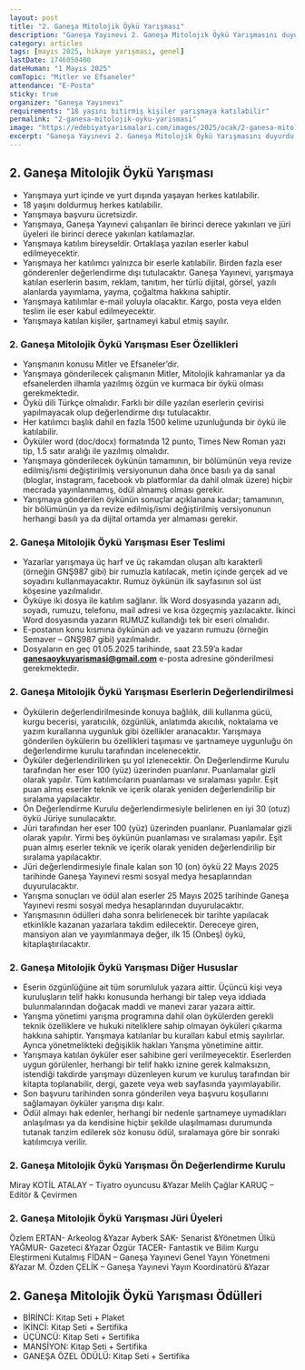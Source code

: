 ```yaml
---
layout: post
title: "2. Ganeşa Mitolojik Öykü Yarışması"
description: "Ganeşa Yayınevi 2. Ganeşa Mitolojik Öykü Yarışmasını duyurdu."
category: articles
tags: [mayıs 2025, hikaye yarışması, genel]
lastDate: 1746050400
dateHuman: "1 Mayıs 2025"
comTopic: "Mitler ve Efsaneler"
attendance: "E-Posta"
sticky: true
organizer: "Ganeşa Yayınevi"
requirements: "18 yaşını bitirmiş kişiler yarışmaya katılabilir"
permalink: "2-ganesa-mitolojik-oyku-yarismasi"
image: "https://edebiyatyarismalari.com/images/2025/ocak/2-ganesa-mitolojik-oyku-yarismasi.jpg"
excerpt: "Ganeşa Yayınevi 2. Ganeşa Mitolojik Öykü Yarışmasını duyurdu."
---
```


## 2. Ganeşa Mitolojik Öykü Yarışması

- Yarışmaya yurt içinde ve yurt dışında yaşayan herkes katılabilir.
- 18 yaşını doldurmuş herkes katılabilir.
- Yarışmaya başvuru ücretsizdir.
- Yarışmaya, Ganeşa Yayınevi çalışanları ile birinci derece yakınları ve jüri üyeleri ile birinci derece yakınları katılamazlar.
- Yarışmaya katılım bireyseldir. Ortaklaşa yazılan eserler kabul edilmeyecektir.
- Yarışmaya her katılımcı yalnızca bir eserle katılabilir. Birden fazla eser gönderenler değerlendirme dışı tutulacaktır. Ganeşa Yayınevi, yarışmaya katılan eserlerin basım, reklam, tanıtım, her türlü dijital, görsel, yazılı alanlarda yayımlama, yayma, çoğaltma hakkına sahiptir.
- Yarışmaya katılımlar e-mail yoluyla olacaktır. Kargo, posta veya elden teslim ile eser kabul edilmeyecektir.
- Yarışmaya katılan kişiler, şartnameyi kabul etmiş sayılır.

### 2. Ganeşa Mitolojik Öykü Yarışması Eser Özellikleri

- Yarışmanın konusu Mitler ve Efsaneler’dir.
- Yarışmaya gönderilecek çalışmanın Mitler, Mitolojik kahramanlar ya da efsanelerden ilhamla yazılmış özgün ve kurmaca bir öykü olması gerekmektedir.
- Öykü dili Türkçe olmalıdır. Farklı bir dille yazılan eserlerin çevirisi yapılmayacak olup değerlendirme dışı tutulacaktır.
- Her katılımcı başlık dahil en fazla 1500 kelime uzunluğunda bir öykü ile katılabilir.
- Öyküler word (doc/docx) formatında 12 punto, Times New Roman yazı tip, 1.5 satır aralığı ile yazılmış olmalıdır.
- Yarışmaya gönderilecek öykünün tamamının, bir bölümünün veya revize edilmiş/ismi değiştirilmiş versiyonunun daha önce basılı ya da sanal (bloglar, instagram, facebook vb platformlar da dahil olmak üzere) hiçbir mecrada yayınlanmamış, ödül almamış olması gerekir.
- Yarışmaya gönderilen öykünün sonuçlar açıklanana kadar; tamamının, bir bölümünün ya da revize edilmiş/ismi değiştirilmiş versiyonunun herhangi basılı ya da dijital ortamda yer almaması gerekir.

### 2. Ganeşa Mitolojik Öykü Yarışması Eser Teslimi

- Yazarlar yarışmaya üç harf ve üç rakamdan oluşan altı karakterli (örneğin GNŞ987 gibi) bir rumuzla katılacak, metin içinde gerçek ad ve soyadını kullanmayacaktır. Rumuz öykünün ilk sayfasının sol üst köşesine yazılmalıdır.
- Öyküye iki dosya ile katılım sağlanır. İlk Word dosyasında yazarın adı, soyadı, rumuzu, telefonu, mail adresi ve kısa özgeçmiş yazılacaktır. İkinci Word dosyasında yazarın RUMUZ kullandığı tek bir eseri olmalıdır.
- E-postanın konu kısmına öykünün adı ve yazarın rumuzu (örneğin Semaver – GNŞ987 gibi) yazılmalıdır.
- Dosyaların en geç 01.05.2025 tarihinde, saat 23.59’a kadar **ganesaoykuyarismasi@gmail.com** e-posta adresine gönderilmesi gerekmektedir.

### 2. Ganeşa Mitolojik Öykü Yarışması Eserlerin Değerlendirilmesi

- Öykülerin değerlendirilmesinde konuya bağlılık, dili kullanma gücü, kurgu becerisi, yaratıcılık, özgünlük, anlatımda akıcılık, noktalama ve yazım kurallarına uygunluk gibi özellikler aranacaktır. Yarışmaya gönderilen öykülerin bu özellikleri taşıması ve şartnameye uygunluğu ön değerlendirme kurulu tarafından incelenecektir.
- Öyküler değerlendirilirken şu yol izlenecektir. Ön Değerlendirme Kurulu tarafından her eser 100 (yüz) üzerinden puanlanır. Puanlamalar gizli olarak yapılır. Tüm katılımcıların puanlaması ve sıralaması yapılır. Eşit puan almış eserler teknik ve içerik olarak yeniden değerlendirilip bir sıralama yapılacaktır.
- Ön Değerlendirme Kurulu değerlendirmesiyle belirlenen en iyi 30 (otuz) öykü Jüriye sunulacaktır.
- Jüri tarafından her eser 100 (yüz) üzerinden puanlanır. Puanlamalar gizli olarak yapılır. Yirmi beş öykünün puanlaması ve sıralaması yapılır. Eşit puan almış eserler teknik ve içerik olarak yeniden değerlendirilip bir sıralama yapılacaktır.
- Jüri değerlendirmesiyle finale kalan son 10 (on) öykü 22 Mayıs 2025 tarihinde Ganeşa Yayınevi resmi sosyal medya hesaplarından duyurulacaktır.
- Yarışma sonuçları ve ödül alan eserler 25 Mayıs 2025 tarihinde Ganeşa Yayınevi resmi sosyal medya hesaplarından duyurulacaktır.
- Yarışmasının ödülleri daha sonra belirlenecek bir tarihte yapılacak etkinlikle kazanan yazarlara takdim edilecektir.
Dereceye giren, mansiyon alan ve yayımlanmaya değer, ilk 15 (Onbeş) öykü, kitaplaştırılacaktır.

### 2. Ganeşa Mitolojik Öykü Yarışması Diğer Hususlar

- Eserin özgünlüğüne ait tüm sorumluluk yazara aittir. Üçüncü kişi veya kuruluşların telif hakkı konusunda herhangi bir talep veya iddiada bulunmalarından doğacak maddi ve manevi zarar yazara aittir.
- Yarışma yönetimi yarışma programına dahil olan öykülerden gerekli teknik özelliklere ve hukuki niteliklere sahip olmayan öyküleri çıkarma hakkına sahiptir. Yarışmaya katılanlar bu kuralları kabul etmiş sayılırlar. Ayrıca yönetmelikteki değişiklik hakları Yarışma yönetimine aittir.
- Yarışmaya katılan öyküler eser sahibine geri verilmeyecektir. Eserlerden uygun görülenler, herhangi bir telif hakkı iznine gerek kalmaksızın, istendiği takdirde yarışmayı düzenleyen kurum ve kuruluş tarafından bir kitapta toplanabilir, dergi, gazete veya web sayfasında yayımlayabilir.
- Son başvuru tarihinden sonra gönderilen veya başvuru koşullarını sağlamayan öyküler yarışma dışı kalır.
- Ödül almayı hak edenler, herhangi bir nedenle şartnameye uymadıkları anlaşılması ya da kendisine hiçbir şekilde ulaşılmaması durumunda tutanak tanzim edilerek söz konusu ödül, sıralamaya göre bir sonraki katılımcıya verilir.

### 2. Ganeşa Mitolojik Öykü Yarışması Ön Değerlendirme Kurulu

Miray KOTİL ATALAY – Tiyatro oyuncusu &Yazar
Melih Çağlar KARUÇ – Editör & Çevirmen

### 2. Ganeşa Mitolojik Öykü Yarışması Jüri Üyeleri

Özlem ERTAN- Arkeolog &Yazar
Ayberk SAK- Senarist &Yönetmen
Ülkü YAĞMUR- Gazeteci &Yazar
Özgür TACER- Fantastik ve Bilim Kurgu Eleştirmeni
Kutalmış FİDAN – Ganeşa Yayınevi Genel Yayın Yönetmeni &Yazar
M. Özden ÇELİK – Ganeşa Yayınevi Yayın Koordinatörü &Yazar

## 2. Ganeşa Mitolojik Öykü Yarışması Ödülleri

- BİRİNCİ: Kitap Seti + Plaket
- İKİNCİ: Kitap Seti + Sertifika
- ÜÇÜNCÜ: Kitap Seti + Sertifika
- MANSİYON: Kitap Seti + Sertifika
- GANEŞA ÖZEL ÖDÜLÜ: Kitap Seti + Sertifika